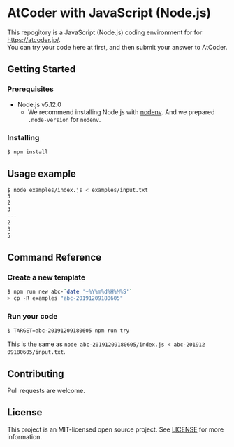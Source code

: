# AtCoder with JavaScript (Node.js)

This repogitory is a JavaScript (Node.js) coding environment for for https://atcoder.jp/. <br>
You can try your code here at first, and then submit your answer to AtCoder.

## Getting Started

### Prerequisites

- Node.js v5.12.0
  - We recommend installing Node.js with [nodenv](https://github.com/nodenv/nodenv). And we prepared `.node-version` for `nodenv`.

### Installing

```sh
$ npm install
```

## Usage example

```sh
$ node examples/index.js < examples/input.txt
5
2
3 
---
2
3
5
```

## Command Reference

### Create a new template

```sh
$ npm run new abc-`date '+%Y%m%d%H%M%S'`
> cp -R examples "abc-20191209180605"
```

### Run your code

```sh
$ TARGET=abc-20191209180605 npm run try
```

This is the same as `node abc-20191209180605/index.js < abc-201912
09180605/input.txt`.

## Contributing

Pull requests are welcome.

## License

This project is an MIT-licensed open source project. See [LICENSE](./LICENSE) for more information.